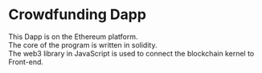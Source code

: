 # Crowdfunding Dapp
This Dapp is on the Ethereum platform.  
The core of the program is written in solidity.  
The web3 library in JavaScript is used to connect the blockchain kernel to Front-end.  



